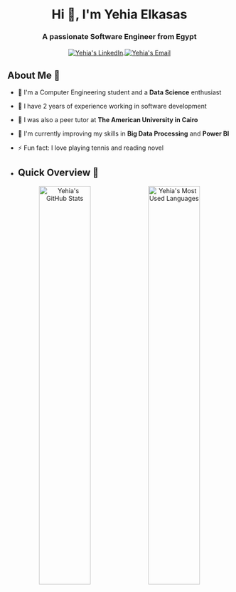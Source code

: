 <h1 align="center">Hi 👋, I'm Yehia Elkasas</h1>
<h3 align="center">A passionate Software Engineer from Egypt</h3>

<p align="center">
  <a href="https://www.linkedin.com/in/yehia-zakaria-elkasas-755507202/" target="blank">
    <img align="center" src="https://img.shields.io/badge/-LinkedIn-blue?style=flat-square&logo=linkedin" alt="Yehia's LinkedIn" />
  </a>
  <a href="mailto:zyehia@aucegypt.edu" target="blank">
    <img align="center" src="https://img.shields.io/badge/-Email-red?style=flat-square&logo=gmail" alt="Yehia's Email" />
  </a>
</p>

## About Me 📌

- 🔭 I'm a Computer Engineering student and a **Data Science** enthusiast
- 🤝 I have 2 years of experience working in software development
- 🏫 I was also a peer tutor at **The American University in Cairo**
- 🌟 I'm currently improving my skills in **Big Data Processing** and **Power BI**
- ⚡ Fun fact: I love playing tennis and reading novel

- ## Quick Overview 🚀

<p align="center">
  <img width="48%" src="https://github-readme-stats.vercel.app/api?username=yehiaz2409&show_icons=true&theme=radical" alt="Yehia's GitHub Stats" />
  <img width="48%" src="https://github-readme-stats.vercel.app/api/top-langs/?username=yehiaz2409&layout=compact&theme=radical" alt="Yehia's Most Used Languages" />
</p>


<!--
**yehiaz2409/yehiaz2409** is a ✨ _special_ ✨ repository because its `README.md` (this file) appears on your GitHub profile.

Here are some ideas to get you started:

- 🔭 I’m currently working on ...
- 🌱 I’m currently learning ...
- 👯 I’m looking to collaborate on ...
- 🤔 I’m looking for help with ...
- 💬 Ask me about ...
- 📫 How to reach me: ...
- 😄 Pronouns: ...
- ⚡ Fun fact: ...
-->
